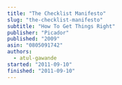 ```yaml
---
title: "The Checklist Manifesto"
slug: "the-checklist-manifesto"
subtitle: "How To Get Things Right"
publisher: "Picador"
published: "2009"
asin: "0805091742"
authors:
  - atul-gawande
started: "2011-09-10"
finished: "2011-09-10"
---
```

